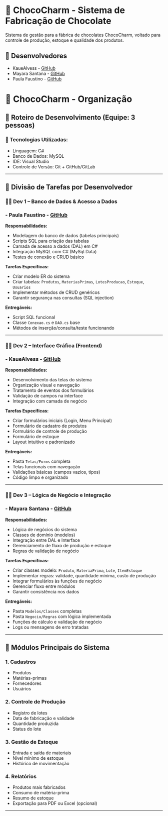 # 🍫 ChocoCharm - Sistema de Fabricação de Chocolate

Sistema de gestão para a fábrica de chocolates ChocoCharm, voltado para controle de produção, estoque e qualidade dos produtos.

## 👥 Desenvolvedores
- KaueAlvess - [GitHub](https://github.com/KaueAlvess )
- Mayara Santana - [GitHub](https://github.com/mayara8666 )
- Paula Faustino - [GitHub](https://github.com/paula-faustino )

# 🍫 ChocoCharm - Organização

## 📅 Roteiro de Desenvolvimento (Equipe: 3 pessoas)

### 🔧 Tecnologias Utilizadas:
- Linguagem: C#
- Banco de Dados: MySQL
- IDE: Visual Studio
- Controle de Versão: Git + GitHub/GitLab

---

## 👥 Divisão de Tarefas por Desenvolvedor

### 🧑‍💻 Dev 1 – **Banco de Dados & Acesso a Dados**
### - Paula Faustino - [GitHub](https://github.com/paula-faustino )
**Responsabilidades:**
- Modelagem do banco de dados (tabelas principais)
- Scripts SQL para criação das tabelas
- Camada de acesso a dados (DAL) em C#
- Integração MySQL com C# (MySql.Data)
- Testes de conexão e CRUD básico

**Tarefas Específicas:**
- Criar modelo ER do sistema
- Criar tabelas: `Produtos`, `MateriasPrimas`, `LotesProducao`, `Estoque`, `Usuarios`
- Implementar métodos de CRUD genéricos
- Garantir segurança nas consultas (SQL injection)

**Entregáveis:**
- Script SQL funcional
- Classe `Conexao.cs` e `DAO.cs` base
- Métodos de inserção/consulta/teste funcionando

---

### 🧑‍💻 Dev 2 – **Interface Gráfica (Frontend)**
### - KaueAlvess - [GitHub](https://github.com/KaueAlvess )
**Responsabilidades:**
- Desenvolvimento das telas do sistema
- Organização visual e navegação
- Tratamento de eventos dos formulários
- Validação de campos na interface
- Integração com camada de negócio

**Tarefas Específicas:**
- Criar formulários iniciais (Login, Menu Principal)
- Formulário de cadastro de produtos
- Formulário de controle de produção
- Formulário de estoque
- Layout intuitivo e padronizado

**Entregáveis:**
- Pasta `Telas/Forms` completa
- Telas funcionais com navegação
- Validações básicas (campos vazios, tipos)
- Código limpo e organizado

---

### 🧑‍💻 Dev 3 – **Lógica de Negócio e Integração**
### - Mayara Santana - [GitHub](https://github.com/mayara8666 )
**Responsabilidades:**
- Lógica de negócios do sistema
- Classes de domínio (modelos)
- Integração entre DAL e Interface
- Gerenciamento de fluxo de produção e estoque
- Regras de validação de negócio

**Tarefas Específicas:**
- Criar classes modelo: `Produto`, `MateriaPrima`, `Lote`, `ItemEstoque`
- Implementar regras: validade, quantidade mínima, custo de produção
- Integrar formulários às funções de negócio
- Gerenciar fluxo entre módulos
- Garantir consistência nos dados

**Entregáveis:**
- Pasta `Modelos/Classes` completas
- Pasta `Negocio/Regras` com lógica implementada
- Funções de cálculo e validação de negócio
- Logs ou mensagens de erro tratadas

---

## 🧱 Módulos Principais do Sistema

### 1. Cadastros
- Produtos
- Matérias-primas
- Fornecedores
- Usuários

### 2. Controle de Produção
- Registro de lotes
- Data de fabricação e validade
- Quantidade produzida
- Status do lote

### 3. Gestão de Estoque
- Entrada e saída de materiais
- Nível mínimo de estoque
- Histórico de movimentação

### 4. Relatórios
- Produtos mais fabricados
- Consumo de matéria-prima
- Resumo de estoque
- Exportação para PDF ou Excel (opcional)

---

